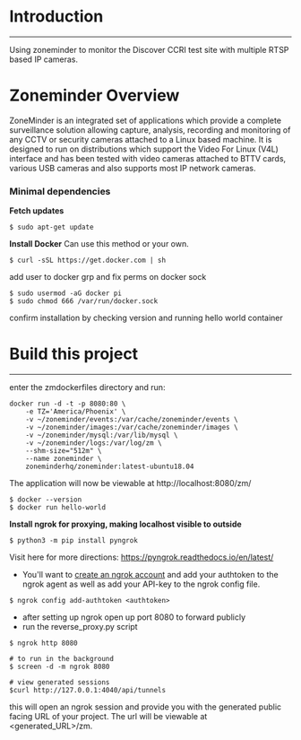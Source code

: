 # Introduction
---
Using zoneminder to monitor the Discover CCRI test site with multiple
RTSP based IP cameras. 

# Zoneminder Overview
ZoneMinder is an integrated set of applications which provide a complete surveillance 
solution allowing capture, analysis, recording and monitoring of any CCTV or security 
cameras attached to a Linux based machine. It is designed to run on distributions which 
support the Video For Linux (V4L) interface and has been tested with video cameras 
attached to BTTV cards, various USB cameras and also supports most IP network cameras.

### Minimal dependencies
**Fetch updates**
```
$ sudo apt-get update
```

**Install Docker**
Can use this method or your own. 
```
$ curl -sSL https://get.docker.com | sh
```
add user to docker grp and fix perms on docker sock <br>
```
$ sudo usermod -aG docker pi
$ sudo chmod 666 /var/run/docker.sock 
```
confirm installation by checking version and running hello world container 

# Build this project
---
enter the zmdockerfiles directory and run:
```
docker run -d -t -p 8080:80 \
    -e TZ='America/Phoenix' \
    -v ~/zoneminder/events:/var/cache/zoneminder/events \
    -v ~/zoneminder/images:/var/cache/zoneminder/images \
    -v ~/zoneminder/mysql:/var/lib/mysql \
    -v ~/zoneminder/logs:/var/log/zm \
    --shm-size="512m" \
    --name zoneminder \
    zoneminderhq/zoneminder:latest-ubuntu18.04
```
The application will now be viewable at http://localhost:8080/zm/

```
$ docker --version
$ docker run hello-world
```        
**Install ngrok for proxying, making localhost visible to outside**

```
$ python3 -m pip install pyngrok
```
Visit here for more directions: https://pyngrok.readthedocs.io/en/latest/
- You'll want to [create an ngrok account](https://dashboard.ngrok.com/get-started/setup) and 
add your authtoken to the ngrok agent as well as add your API-key to the ngrok config file. 
```
$ ngrok config add-authtoken <authtoken>
``` 
- after setting up ngrok open up port 8080 to forward publicly 
- run the reverse_proxy.py script
```
$ ngrok http 8080

# to run in the background
$ screen -d -m ngrok 8080

# view generated sessions 
$curl http://127.0.0.1:4040/api/tunnels
``` 
this will open an ngrok session and provide you with the generated public facing
URL of your project. The url will be viewable at <generated_URL>/zm.

